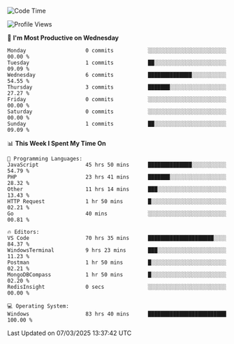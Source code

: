 <!--START_SECTION:waka-->
![Code Time](http://img.shields.io/badge/Code%20Time-4%2C307%20hrs%209%20mins-blue)

![Profile Views](http://img.shields.io/badge/Profile%20Views-0-blue)

📅 **I'm Most Productive on Wednesday** 

```text
Monday                   0 commits           ░░░░░░░░░░░░░░░░░░░░░░░░░   00.00 % 
Tuesday                  1 commits           ██░░░░░░░░░░░░░░░░░░░░░░░   09.09 % 
Wednesday                6 commits           ██████████████░░░░░░░░░░░   54.55 % 
Thursday                 3 commits           ███████░░░░░░░░░░░░░░░░░░   27.27 % 
Friday                   0 commits           ░░░░░░░░░░░░░░░░░░░░░░░░░   00.00 % 
Saturday                 0 commits           ░░░░░░░░░░░░░░░░░░░░░░░░░   00.00 % 
Sunday                   1 commits           ██░░░░░░░░░░░░░░░░░░░░░░░   09.09 % 
```


📊 **This Week I Spent My Time On** 

```text
💬 Programming Languages: 
JavaScript               45 hrs 50 mins      ██████████████░░░░░░░░░░░   54.79 % 
PHP                      23 hrs 41 mins      ███████░░░░░░░░░░░░░░░░░░   28.32 % 
Other                    11 hrs 14 mins      ███░░░░░░░░░░░░░░░░░░░░░░   13.43 % 
HTTP Request             1 hr 50 mins        █░░░░░░░░░░░░░░░░░░░░░░░░   02.21 % 
Go                       40 mins             ░░░░░░░░░░░░░░░░░░░░░░░░░   00.81 % 

🔥 Editors: 
VS Code                  70 hrs 35 mins      █████████████████████░░░░   84.37 % 
WindowsTerminal          9 hrs 23 mins       ███░░░░░░░░░░░░░░░░░░░░░░   11.23 % 
Postman                  1 hr 50 mins        █░░░░░░░░░░░░░░░░░░░░░░░░   02.21 % 
MongoDBCompass           1 hr 50 mins        █░░░░░░░░░░░░░░░░░░░░░░░░   02.20 % 
RedisInsight             0 secs              ░░░░░░░░░░░░░░░░░░░░░░░░░   00.00 % 

💻 Operating System: 
Windows                  83 hrs 40 mins      █████████████████████████   100.00 % 
```


 Last Updated on 07/03/2025 13:37:42 UTC
<!--END_SECTION:waka-->
